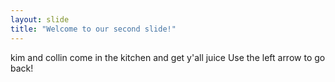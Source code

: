```yaml
---
layout: slide
title: "Welcome to our second slide!"
---
```

kim and collin come in the kitchen and get y'all juice
Use the left arrow to go back!
